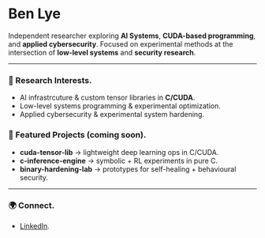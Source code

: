 # Ben Lye

Independent researcher exploring **AI Systems**, **CUDA-based programming**, and **applied cybersecurity**.
Focused on experimental methods at the intersection of **low-level systems** and **security research**.

---

### 🔬 Research Interests.
- AI infrastrcuture & custom tensor libraries in **C/CUDA**.
- Low-level systems programming & experimental optimization.
- Applied cybersecurity & experimental system hardening.

### 🎯 Featured Projects (coming soon).
- **cuda-tensor-lib** -> lightweight deep learning ops in C/CUDA.
- **c-inference-engine** -> symbolic + RL experiments in pure C.
- **binary-hardening-lab** -> prototypes for self-healing + behavioural security.

---

### 🌍 Connect.
- [LinkedIn](https://www.linkedin.com/in/benlyecybersecurity).
